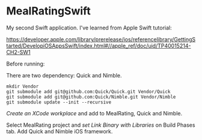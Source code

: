 # MealRatingSwift

My second Swift application. I've learned from Apple Swift tutorial:

https://developer.apple.com/library/prerelease/ios/referencelibrary/GettingStarted/DevelopiOSAppsSwift/index.html#//apple_ref/doc/uid/TP40015214-CH2-SW1

Before running:

There are two dependency: Quick and Nimble.

    mkdir Vendor
    git submodule add git@github.com:Quick/Quick.git Vendor/Quick
    git submodule add git@github.com:Quick/Nimble.git Vendor/Nimble
    git submodule update --init --recursive

_Create an XCode workplace_ and add to MealRating, Quick and Nimble.

Select MealRating project and _set Link Binary with Libraries_ on Build Phases tab. Add Quick and Nimble iOS framework.
